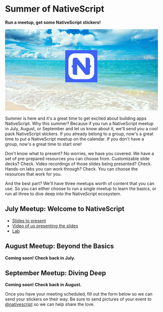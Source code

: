 # Summer of NativeScript

**Run a meetup, get some NativeScript stickers!**

![](logo.png)

Summer is here and it's a great time to get excited about building apps NativeScript. Why this summer? Because if you run a NativeScript meetup in July, August, or September and let us know about it, we'll send you a cool pack NativeScript stickers. If you already belong to a group, now's a great time to put a NativeScript meetup on the calendar. If you don't have a group, now's a great time to start one!

Don't know what to present? No worries, we have you covered. We have a set of pre-prepared resources you can choose from. Customizable slide decks? Check. Video recordings of those slides being presented? Check. Hands-on labs you can work through? Check. You can choose the resources that work for you.

And the best part? We'll have three meetups worth of content that you can use. So you can either choose to run a single meetup to learn the basics, or run all three to dive deep into the NativeScript ecosystem.

## July Meetup: Welcome to NativeScript

* [Slides to present]()
* [Video of us presenting the slides]()
* [Lab]()

## August Meetup: Beyond the Basics

**Coming soon! Check back in July.**

## September Meetup: Diving Deep

**Coming soon! Check back in August.**

Once you have your meeting scheduled, fill out the form below so we can send your stickers on their way. Be sure to send pictures of your event to [@nativescript](https://twitter.com/nativescript) so we can help share the love.